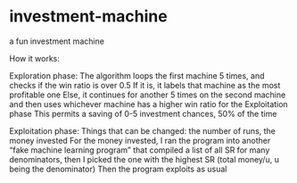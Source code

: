 # investment-machine
a fun investment machine

How it works:

Exploration phase:
The algorithm loops the first machine 5 times, and checks if the win ratio is over 0.5
If it is, it labels that machine as the most profitable one
Else, it continues for another 5 times on the second machine and then uses whichever machine has a higher win ratio for the Exploitation phase
This permits a saving of 0-5 investment chances, 50% of the time

Exploitation phase:
Things that can be changed: the number of runs, the money invested
For the money invested, I ran the program into another “fake machine learning program” that compiled a list of all SR for many denominators, then I picked the one with the highest SR (total money/u, u being the denominator)
Then the program exploits as usual

